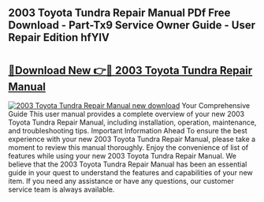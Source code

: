## 2003 Toyota Tundra Repair Manual PDf Free Download - Part-Tx9 Service Owner Guide - User Repair Edition hfYlV

# <h2><a href="http://bc13356.oget.top/?id=2003+Toyota+Tundra+Repair+Manual">🔗Download New 👉🔴 2003 Toyota Tundra Repair Manual</a></h2>

[![2003 Toyota Tundra Repair Manual new download](https://i.imgur.com/5g1atiW.png)](http://bc13356.oget.top/?id=2003+Toyota+Tundra+Repair+Manual)
Your Comprehensive Guide This user manual provides a complete overview of your new 2003 Toyota Tundra Repair Manual, including installation, operation, maintenance, and troubleshooting tips. Important Information Ahead To ensure the best experience with your new 2003 Toyota Tundra Repair Manual, please take a moment to review this manual thoroughly. Enjoy the convenience of list of features while using your new 2003 Toyota Tundra Repair Manual. We believe that the 2003 Toyota Tundra Repair Manual has been an essential guide in your quest to understand the features and capabilities of your new item. If you need any assistance or have any questions, our customer service team is always available.
